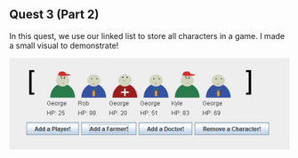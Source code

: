 ## Quest 3 (Part 2) 
In this quest, we use our linked list to store all characters in a game. I made a small visual to demonstrate!

![My Character List Output!](assets/result.jpg "My Character List")